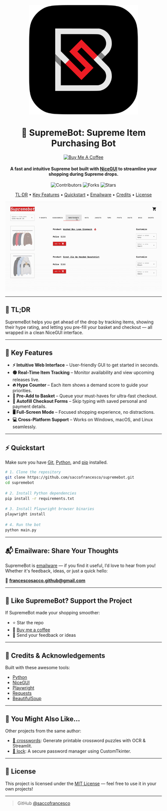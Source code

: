 <div align="center">
  <img src="img/icon.png" alt="SupremeBot - Supreme Item Buying Tool" width="350">
  <h1>🧢 SupremeBot: Supreme Item Purchasing Bot</h1>
</div>

<div align="center">
  <a href="https://www.buymeacoffee.com/saccofrancesco">
    <img src="https://cdn.buymeacoffee.com/buttons/v2/default-yellow.png" alt="Buy Me A Coffee" style="height: 60px !important;width: 217px !important;" />
  </a>
</div>

<h4 align="center">A fast and intuitive Supreme bot built with <a href="https://nicegui.io" target="_blank">NiceGUI</a> to streamline your shopping during Supreme drops.</h4>

<p align="center">
  <img src="https://img.shields.io/github/contributors/saccofrancesco/supreme-bot?style=for-the-badge" alt="Contributors">
  <img src="https://img.shields.io/github/forks/saccofrancesco/supreme-bot?style=for-the-badge" alt="Forks">
  <img src="https://img.shields.io/github/stars/saccofrancesco/supreme-bot?style=for-the-badge" alt="Stars">
</p>

<p align="center">
  <a href="#tldr">TL;DR</a> •
  <a href="#key-features">Key Features</a> •
  <a href="#quickstart">Quickstart</a> •
  <a href="#emailware-share-your-thoughts">Emailware</a> •
  <a href="#credits--acknowledgements">Credits</a> •
  <a href="#license">License</a>
</p>

<div align="center">
  <img src="./img/usage.gif" alt="SupremeBot in action">
</div>

---

## 📌 TL;DR

SupremeBot helps you get ahead of the drop by tracking items, showing their hype rating, and letting you pre-fill your basket and checkout — all wrapped in a clean NiceGUI interface.

---

## 🔑 Key Features

* **⚡ Intuitive Web Interface** – User-friendly GUI to get started in seconds.
* **🟢 Real-Time Item Tracking** – Monitor availability and view upcoming releases live.
* **🔥 Hype Counter** – Each item shows a demand score to guide your priorities.
* **🧺 Pre-Add to Basket** – Queue your must-haves for ultra-fast checkout.
* **📝 Autofill Checkout Forms** – Skip typing with saved personal and payment details.
* **🖥️ Full-Screen Mode** – Focused shopping experience, no distractions.
* **💻 Cross-Platform Support** – Works on Windows, macOS, and Linux seamlessly.

---

## ⚡ Quickstart

Make sure you have [Git](https://git-scm.com), [Python](https://www.python.org/downloads/), and [pip](https://pip.pypa.io/en/stable/) installed.

```bash
# 1. Clone the repository
git clone https://github.com/saccofrancesco/supremebot.git
cd supremebot

# 2. Install Python dependencies
pip install -r requirements.txt

# 3. Install Playwright browser binaries
playwright install

# 4. Run the bot
python main.py
```

---

## 📬 Emailware: Share Your Thoughts

SupremeBot is [emailware](https://en.wiktionary.org/wiki/emailware) — if you find it useful, I’d love to hear from you! Whether it's feedback, ideas, or just a quick hello:

📩 **[francescosacco.github@gmail.com](mailto:francescosacco.github@gmail.com)**

---

## 🙏 Like SupremeBot? Support the Project

If SupremeBot made your shopping smoother:

* ⭐️ Star the repo
* 🧃 [Buy me a coffee](https://www.buymeacoffee.com/saccofrancesco)
* 💌 Send your feedback or ideas

---

## 🧠 Credits & Acknowledgements

Built with these awesome tools:

* [Python](https://www.python.org/)
* [NiceGUI](https://nicegui.io)
* [Playwright](https://playwright.dev/python/)
* [Requests](https://requests.readthedocs.io/en/latest/)
* [BeautifulSoup](https://www.crummy.com/software/BeautifulSoup/bs4/doc/)

---

## 📎 You Might Also Like...

Other projects from the same author:

* [🧩 crosswords](https://github.com/saccofrancesco/crosswords): Generate printable crossword puzzles with OCR & Streamlit.
* [🔐 lock](https://github.com/saccofrancesco/lock): A secure password manager using CustomTkinter.

---

## 📜 License

This project is licensed under the [MIT License](https://opensource.org/licenses/MIT) — feel free to use it in your own projects!

---

> GitHub [@saccofrancesco](https://github.com/saccofrancesco)